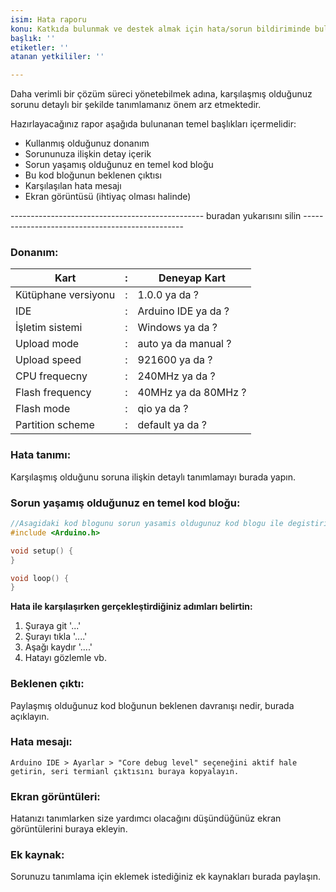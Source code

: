 ```yaml
---
isim: Hata raporu
konu: Katkıda bulunmak ve destek almak için hata/sorun bildiriminde bulunun
başlık: ''
etiketler: ''
atanan yetkililer: ''

---
```


Daha verimli bir çözüm süreci yönetebilmek adına, karşılaşmış olduğunuz sorunu detaylı bir şekilde tanımlamanız önem arz etmektedir. 

Hazırlayacağınız rapor aşağıda bulunanan temel başlıkları içermelidir:
- Kullanmış olduğunuz donanım
- Sorununuza ilişkin detay içerik
- Sorun yaşamış olduğunuz en temel kod bloğu
- Bu kod bloğunun beklenen çıktısı
- Karşılaşılan hata mesajı
- Ekran görüntüsü (ihtiyaç olması halinde)

------------------------------------------------ buradan yukarısını silin ------------------------------------------------

### Donanım:
Kart | : | Deneyap Kart
---- | - | ------------
Kütüphane versiyonu | : | 1.0.0 ya da ?
IDE | : | Arduino IDE ya da ?
İşletim sistemi | : | Windows ya da ?
Upload mode | : | auto ya da manual ?
Upload speed | : | 921600 ya da ?
CPU frequecny | : | 240MHz ya da ?
Flash frequency | : | 40MHz ya da 80MHz ?
Flash mode | : | qio ya da ?
Partition scheme | : | default ya da ?

### Hata tanımı:
Karşılaşmış olduğunu soruna ilişkin detaylı tanımlamayı burada yapın.

### Sorun yaşamış olduğunuz en temel kod bloğu:  
```cpp
//Asagidaki kod blogunu sorun yasamis oldugunuz kod blogu ile degistiriniz
#include <Arduino.h>

void setup() {
}

void loop() {
}
```

**Hata ile karşılaşırken gerçekleştirdiğiniz adımları belirtin:**
1. Şuraya git '...'
2. Şurayı tıkla '....'
3. Aşağı kaydır '....'
4. Hatayı gözlemle vb.

### Beklenen çıktı:
Paylaşmış olduğunuz kod bloğunun beklenen davranışı nedir, burada açıklayın. 

### Hata mesajı:
```
Arduino IDE > Ayarlar > "Core debug level" seçeneğini aktif hale getirin, seri termianl çıktısını buraya kopyalayın.
```

### Ekran görüntüleri:
Hatanızı tanımlarken size yardımcı olacağını düşündüğünüz ekran görüntülerini buraya ekleyin.

### Ek kaynak:
Sorunuzu tanımlama için eklemek istediğiniz ek kaynakları burada paylaşın.
